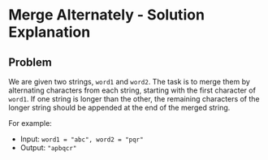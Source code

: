 # Merge Alternately - Solution Explanation

## Problem
We are given two strings, `word1` and `word2`. The task is to merge them by alternating characters from each string, starting with the first character of `word1`. If one string is longer than the other, the remaining characters of the longer string should be appended at the end of the merged string.

For example:
- Input: `word1 = "abc", word2 = "pqr"`
- Output: `"apbqcr"`
